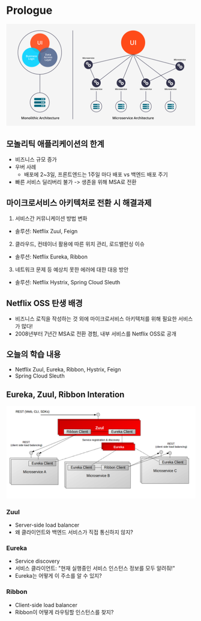 # Prologue

<img src="images/monolithic-vs-microservice.png">

## 모놀리틱 애플리케이션의 한계
- 비즈니스 규모 증가
- 우버 사례
     - 배포에 2~3일, 프론트엔드는 1주일 마다 배포 vs 백엔드 배포 주기
- 빠른 서비스 딜리버리 불가 -> 생존을 위해 MSA로 전환

## 마이크로서비스 아키텍처로 전환 시 해결과제
1. 서비스간 커뮤니케이션 방법 변화
- 솔루션: Netflix Zuul, Feign
2. 클라우드, 컨테이너 활용에 따른 위치 관리, 로드밸런싱 이슈
- 솔루션: Netflix Eureka, Ribbon
3. 네트워크 문제 등 예상치 못한 에러에 대한 대응 방안
- 솔루션: Netflix Hystrix, Spring Cloud Sleuth

## Netflix OSS 탄생 배경
- 비즈니스 로직을 작성하는 것 외에 마이크로서비스 아키텍처를 위해 필요한 서비스가 많다!
- 2008년부터 7년간 MSA로 전환 경험, 내부 서비스를 Netflix OSS로 공개

## 오늘의 학습 내용
- Netflix Zuul, Eureka, Ribbon, Hystrix, Feign
- Spring Cloud Sleuth

## Eureka, Zuul, Ribbon Interation

<img src="images/eureka-zuul-ribbon-interaction.png">

### Zuul
- Server-side load balancer
- 왜 클라이언트와 백엔드 서비스가 직접 통신하지 않지?

### Eureka
- Service discovery
- 서비스 클라이언트: "현재 실행중인 서비스 인스턴스 정보를 모두 알려줘!"
- Eureka는 어떻게 이 주소를 알 수 있지?

### Ribbon
- Client-side load balancer
- Ribbon이 어떻게 라우팅할 인스턴스를 찾지?
